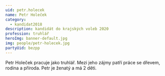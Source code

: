 ```yaml
---
uid: petr.holecek
name: Petr Holeček
category:
  - kandidat2018
description: kandidát do krajských voleb 2020
profession: truhlář
heroImg: banner-default.jpg
img: people/petr-holecek.jpg
partyUid: bezpp
---
```


Petr Holeček pracuje jako truhlář. Mezi jeho zájmy patří práce se dřevem, rodina a příroda. Petr je ženatý a má 2 děti.
